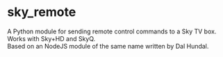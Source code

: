 # sky_remote

A Python module for sending remote control commands to a Sky TV box. Works with Sky+HD and SkyQ.  
Based on an NodeJS module of the same name written by Dal Hundal.
